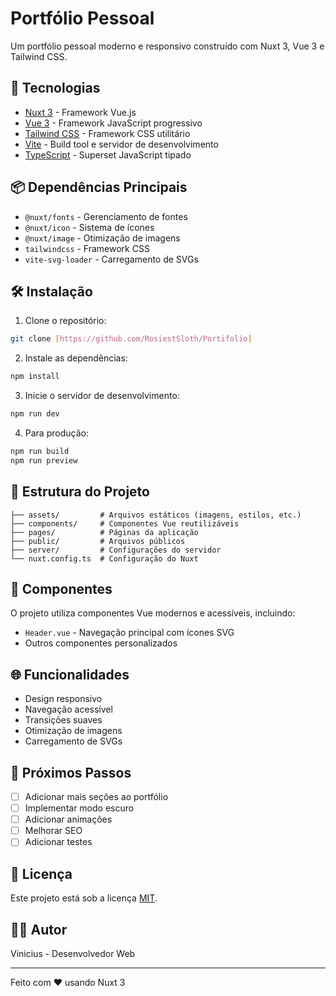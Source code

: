 # Portfólio Pessoal

Um portfólio pessoal moderno e responsivo construído com Nuxt 3, Vue 3 e Tailwind CSS.

## 🚀 Tecnologias

- [Nuxt 3](https://nuxt.com/) - Framework Vue.js
- [Vue 3](https://vuejs.org/) - Framework JavaScript progressivo
- [Tailwind CSS](https://tailwindcss.com/) - Framework CSS utilitário
- [Vite](https://vitejs.dev/) - Build tool e servidor de desenvolvimento
- [TypeScript](https://www.typescriptlang.org/) - Superset JavaScript tipado

## 📦 Dependências Principais

- `@nuxt/fonts` - Gerenciamento de fontes
- `@nuxt/icon` - Sistema de ícones
- `@nuxt/image` - Otimização de imagens
- `tailwindcss` - Framework CSS
- `vite-svg-loader` - Carregamento de SVGs

## 🛠️ Instalação

1. Clone o repositório:
```bash
git clone [https://github.com/RosiestSloth/Portifolio]
```

2. Instale as dependências:
```bash
npm install
```

3. Inicie o servidor de desenvolvimento:
```bash
npm run dev
```

4. Para produção:
```bash
npm run build
npm run preview
```

## 📁 Estrutura do Projeto

```
├── assets/         # Arquivos estáticos (imagens, estilos, etc.)
├── components/     # Componentes Vue reutilizáveis
├── pages/          # Páginas da aplicação
├── public/         # Arquivos públicos
├── server/         # Configurações do servidor
└── nuxt.config.ts  # Configuração do Nuxt
```

## 🎨 Componentes

O projeto utiliza componentes Vue modernos e acessíveis, incluindo:

- `Header.vue` - Navegação principal com ícones SVG
- Outros componentes personalizados

## 🌐 Funcionalidades

- Design responsivo
- Navegação acessível
- Transições suaves
- Otimização de imagens
- Carregamento de SVGs

## 🎯 Próximos Passos

- [ ] Adicionar mais seções ao portfólio
- [ ] Implementar modo escuro
- [ ] Adicionar animações
- [ ] Melhorar SEO
- [ ] Adicionar testes

## 📝 Licença

Este projeto está sob a licença [MIT](LICENSE).

## 👨‍💻 Autor

Vinicius - Desenvolvedor Web

---

Feito com ❤️ usando Nuxt 3
